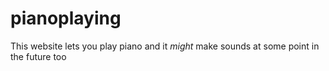 # pianoplaying

This website lets you play piano and it *might* make sounds at some point in the future too
